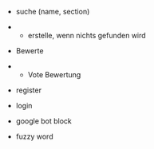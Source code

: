 * suche (name, section)
* * erstelle, wenn nichts gefunden wird
* Bewerte
* * Vote Bewertung

* register
* login

* google bot block
* fuzzy word 
